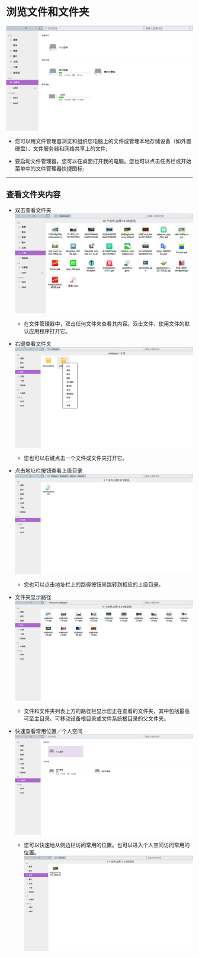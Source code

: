 # 浏览文件和文件夹

![](../pic/soft/filemanager/文件管理器.png)
- 您可以用文件管理器浏览和组织您电脑上的文件或管理本地存储设备（如外置硬盘）、文件服务器和网络共享上的文件;

- 要启动文件管理器，您可以在桌面打开我的电脑。您也可以点击任务栏或开始菜单中的文件管理器快捷图标;


***
## 查看文件夹内容
- 双击查看文件夹
![](../pic/soft/filemanager/doubleclick.png)
  - 在文件管理器中，双击任何文件夹查看其内容。双击文件，使用文件的默认应用程序打开它。

- 右键查看文件夹
![](../pic/soft/filemanager/rightclick.png)
  - 您也可以右键点击一个文件或文件夹打开它。

- 点击地址栏按钮查看上级目录
![](../pic/soft/filemanager/dirjump.png)
  - 您也可以点击地址栏上的路径按钮来跳转到相应的上级目录。

- 文件夹显示路径
![](../pic/soft/filemanager/route.png)
  - 文件和文件夹列表上方的路径栏显示您正在查看的文件夹，其中包括最高可至主目录、可移动设备根目录或文件系统根目录的父文件夹。

- 快速查看常用位置／个人空间
![](../pic/soft/filemanager/personal.png)

  - 您可以快速地从侧边栏访问常用的位置。也可以进入个人空间访问常用的位置。
![](../pic/soft/filemanager/movie.png)
